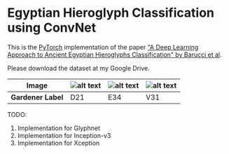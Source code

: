 # Egyptian Hieroglyph Classification using ConvNet

This is the [PyTorch](https://pytorch.org/) implementation of the paper ["A Deep Learning Approach to Ancient Egyptian Hieroglyphs Classification" by Barucci et al](https://ieeexplore.ieee.org/stamp/stamp.jsp?arnumber=9528382&tag=1).

Please download the dataset at my Google Drive.

**Image** | ![alt text](/examples/D21.png) | ![alt text](/examples/E34.png) | ![alt text](/examples/V31.png) 
------------ | ------------ | ------------- | -------------
**Gardener Label** | D21 | E34 | V31

TODO:
1. Implementation for Glyphnet
2. Implementation for Inception-v3
3. Implementation for Xception
